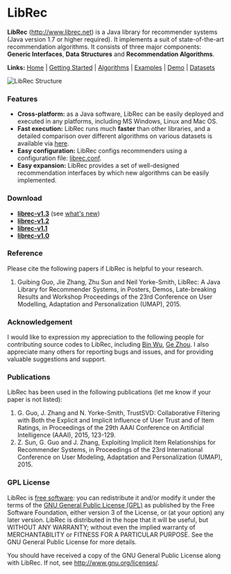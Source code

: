 LibRec
======

**LibRec** (http://www.librec.net) is a Java library for recommender systems (Java version 1.7 or higher required). It implements a suit of state-of-the-art recommendation algorithms. It consists of three major components: **Generic Interfaces**, **Data Structures** and **Recommendation Algorithms**. 

**Links:** [Home](http://www.librec.net) | [Getting Started](http://www.librec.net/tutorial.html) | [Algorithms](http://www.librec.net/tutorial.html#algos) | [Examples](http://librec.net/example.html) | [Demo](https://www.youtube.com/watch?v=B0kfYNfCwwo) | [Datasets](http://www.librec.net/datasets.html)  

![LibRec Structure](http://www.librec.net/images/librec.png)

### Features

* **Cross-platform:** as a Java software, LibRec can be easily deployed and executed in any platforms, including MS Windows, Linux and Mac OS.
* **Fast execution:** LibRec runs much **faster** than other libraries, and a detailed comparison over different algorithms on various datasets is available via [here](http://www.librec.net/example.html).
* **Easy configuration:** LibRec configs recommenders using a configuration file: [librec.conf](http://www.librec.net/tutorial.html#config). 
* **Easy expansion:** LibRec provides a set of well-designed recommendation interfaces by which new algorithms can be easily implemented.

### Download
* **[librec-v1.3](http://www.librec.net/release/librec-v1.3.zip)** (see [what's new](CHANGES.md))
* **[librec-v1.2](http://www.librec.net/release/librec-v1.2.zip)**
* **[librec-v1.1](http://www.librec.net/release/librec-v1.1.zip)**
* **[librec-v1.0](http://www.librec.net/release/librec-v1.0.zip)**

### Reference
Please cite the following papers if LibRec is helpful to your research. 

1. Guibing Guo, Jie Zhang, Zhu Sun and Neil Yorke-Smith, LibRec: A Java Library for Recommender Systems, in Posters, Demos, Late-breaking Results and Workshop Proceedings of the 23rd Conference on User Modelling, Adaptation and Personalization (UMAP), 2015.

### Acknowledgement

I would like to expression my appreciation to the following people for contributing source codes to LibRec, including [Bin Wu](https://github.com/wubin7019088), [Ge Zhou](https://github.com/466152112). I also appreciate many others for reporting bugs and issues, and for providing valuable suggestions and support. 

### Publications
LibRec has been used in the following publications (let me know if your paper is not listed):

1. G. Guo, J. Zhang and N. Yorke-Smith, TrustSVD: Collaborative Filtering with Both the Explicit and Implicit Influence of User Trust and of Item Ratings, in Proceedings of the 29th AAAI Conference on Artificial Intelligence (AAAI), 2015, 123-129.
2. Z. Sun, G. Guo and J. Zhang, Exploiting Implicit Item Relationships for Recommender Systems, in Proceedings of the 23rd International Conference on User Modeling, Adaptation and Personalization (UMAP), 2015.


### GPL License

LibRec is [free software](http://www.gnu.org/philosophy/free-sw.html): you can redistribute it and/or modify it under the terms of the [GNU General Public License (GPL)](http://www.gnu.org/licenses/gpl.html) as published by the Free Software Foundation, either version 3 of the License, or (at your option) any later version. LibRec is distributed in the hope that it will be useful, but WITHOUT ANY WARRANTY; without even the implied warranty of MERCHANTABILITY or FITNESS FOR A PARTICULAR PURPOSE. See the GNU General Public License for more details. 

You should have received a copy of the GNU General Public License along with LibRec. If not, see http://www.gnu.org/licenses/.
